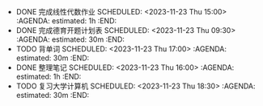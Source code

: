 - DONE 完成线性代数作业
  SCHEDULED: <2023-11-23 Thu 15:00>
  :AGENDA:
  estimated: 1h
  :END:
- DONE 完成德育开题计划表
  SCHEDULED: <2023-11-23 Thu 09:30>
  :AGENDA:
  estimated: 30m
  :END:
- TODO 背单词
  SCHEDULED: <2023-11-23 Thu 17:00>
  :AGENDA:
  estimated: 30m
  :END:
- DONE 整理笔记
  SCHEDULED: <2023-11-23 Thu 16:00>
  :AGENDA:
  estimated: 1h
  :END:
- TODO 复习大学计算机
  SCHEDULED: <2023-11-23 Thu 18:30>
  :AGENDA:
  estimated: 30m
  :END:

